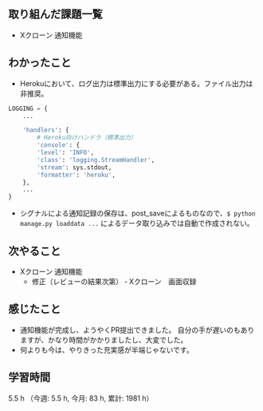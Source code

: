 ## 取り組んだ課題一覧
- Xクローン 通知機能

## わかったこと
- Herokuにおいて、ログ出力は標準出力にする必要がある。ファイル出力は非推奨。
```python
LOGGING = {
    ...

    'handlers': {
        # Heroku向けハンドラ（標準出力）
        'console': {
        'level': 'INFO',
        'class': 'logging.StreamHandler',
        'stream': sys.stdout,
        'formatter': 'heroku',
    },   
    ... 
}
```

- シグナルによる通知記録の保存は、post_saveによるものなので、`$ python manage.py loaddata ...` によるデータ取り込みでは自動で作成されない。

## 次やること
- Xクローン 通知機能
    - 修正（レビューの結果次第）
‐ Xクローン　画面収録
    
## 感じたこと
- 通知機能が完成し、ようやくPR提出できました。 自分の手が遅いのもありますが、かなり時間がかかりましたし、大変でした。
- 何よりも今は、やりきった充実感が半端じゃないです。 
    
## 学習時間
5.5 h （今週: 5.5 h, 今月: 83 h, 累計: 1981 h）
